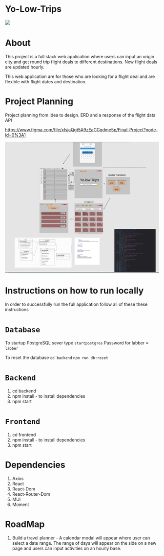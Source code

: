 # Yo-Low-Trips

![](frontend/src/assets/images/Yo-Low-trips-demo.gif)


# About
This project is a full stack web application where users can input an origin city and get round trip flight deals to different destinations. New flight deals are updated hourly.

This web application are for those who are looking for a flight deal and are flexible with flight dates and destination.


# Project Planning
Project planning from idea to design. ERD and a response of the flight data API

https://www.figma.com/file/xIsjaQgt5A9zEaCCqdme5p/Final-Project?node-id=0%3A1

![](frontend/src/assets/images/Yo-Low-Trips-Design.png)

# Instructions on how to run locally

In order to successfully run the full application follow all of these these instructions

# `Database`
To startup PostgreSQL sever type ```startpostgres```
Password for labber = ```labber```

To reset the database ```cd backend```
```npm run db:reset```

# `Backend`
1. cd backend
2. npm install - to install dependencies
3. npm start

# `Frontend`
1. cd frontend
2. npm install - to install dependencies
3. npm start


# Dependencies

1. Axios
2. React
3. React-Dom
4. React-Router-Dom
5. MUI
6. Moment

# RoadMap

1. Build a travel planner - A calendar modal will appear where user can select a date range. The range of days will appear on the side on a new page and users can input activities on an hourly base.